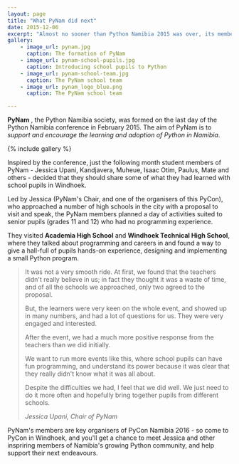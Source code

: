 ```yaml
---
layout: page
title: "What PyNam did next"
date: 2015-12-06
excerpt: "Almost no sooner than Python Namibia 2015 was over, its members were sharing Python with a wider audience."
gallery:
    - image_url: pynam.jpg
      caption: The formation of PyNam
    - image_url: pynam-school-pupils.jpg
      caption: Introducing school pupils to Python
    - image_url: pynam-school-team.jpg
      caption: The PyNam school team
    - image_url: pynam_logo_blue.png
      caption: The PyNam school team

---
```

**PyNam** , the Python Namibia society, was formed on the last day of the Python Namibia conference
in February 2015. The aim of PyNam is to *support and encourage the learning and adoption of Python
in Namibia*.

{% include gallery %}

Inspired by the conference, just the following month student members of PyNam - Jessica Upani,  Kandjavera, Muheue, Isaac Otim, Paulus, Mate and others - decided that they should share some of what they had learned with school pupils in Windhoek.

Led by Jessica (PyNam's Chair, and one of the organisers of this PyCon), who approached a number of high schools in the city with a proposal to visit and speak, the PyNam members planned a day of activities suited to senior pupils (grades 11 and 12) who had no programming experience.

They visited **Academia High School** and **Windhoek Technical High School**, where they talked about programming and careers in and found a way to give a hall-full of pupils hands-on experience, designing and implementing a small Python program.

<blockquote>
  <p>It was not a very smooth ride. At first, we found that the teachers didn't really believe in us; in fact they thought it was a waste of time, and of all the schools we approached, only two agreed to the proposal.</p>
  <p>But, the learners were very keen on the whole event, and showed up in many numbers, and had a lot of questions for us. They were very engaged and interested.</p>
  <p>After the event, we had a much more positive response from the teachers than we did initially.</p>
  <p>We want to run more events like this, where school pupils can have fun programming, and understand its power because it was clear that they really didn't know what it was all about.</p>
  <p>Despite the difficulties we had, I feel that we did well. We just need to do it more often and hopefully bring together pupils from different schools.</p>
  <cite>Jessica Upani, Chair of PyNam</cite>
</blockquote>

PyNam's members are key organisers of PyCon Namibia 2016 - so come to PyCon in Windhoek, and you'll get a chance to meet Jessica and other inspriring members of Namibia's growing Python community, and help support their next endeavours.